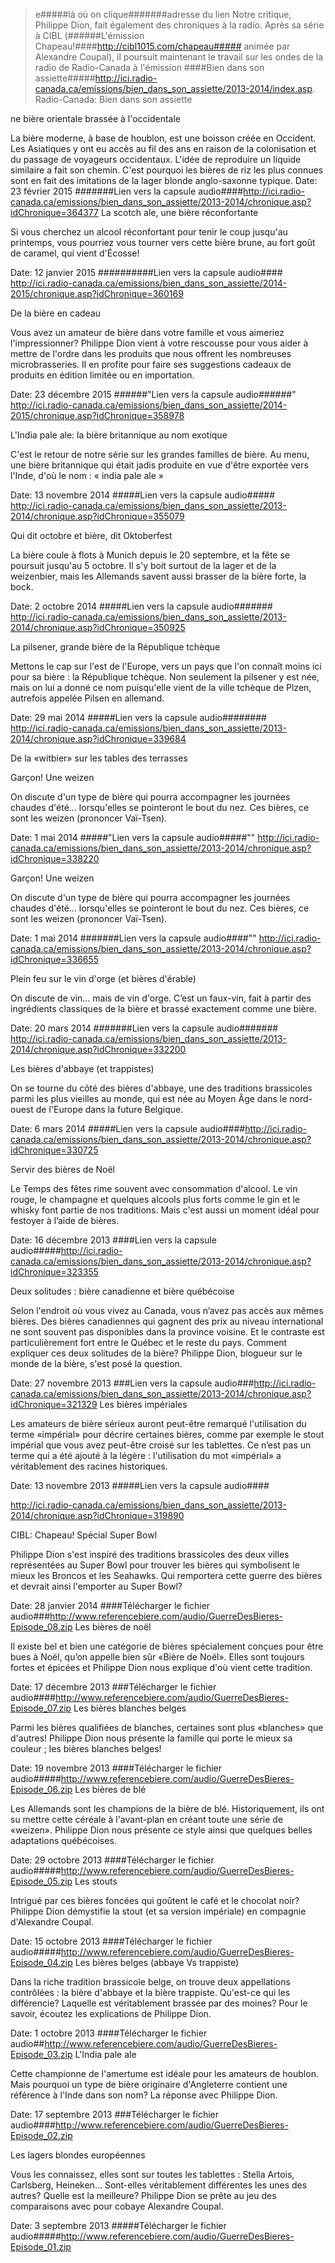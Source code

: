 
>e#####là où on clique#######adresse du lien
Notre critique, Philippe Dion, fait également des chroniques à la radio. Après sa série à CIBL (######L'émission Chapeau!####http://cibl1015.com/chapeau##### animée par Alexandre Coupal), il poursuit maintenant le travail sur les ondes de la radio de Radio-Canada à l'émission ####Bien dans son assiette#####http://ici.radio-canada.ca/emissions/bien_dans_son_assiette/2013-2014/index.asp.
Radio-Canada: Bien dans son assiette


ne bière orientale brassée à l'occidentale

La bière moderne, à base de houblon, est une boisson créée en Occident. Les Asiatiques y ont eu accès au fil des ans en raison de la colonisation et du passage de voyageurs occidentaux. L'idée de reproduire un liquide similaire a fait son chemin. C'est pourquoi les bières de riz les plus connues sont en fait des imitations de la lager blonde anglo-saxonne typique.
Date: 23 février 2015
#######Lien vers la capsule audio####http://ici.radio-canada.ca/emissions/bien_dans_son_assiette/2013-2014/chronique.asp?idChronique=364377
La scotch ale, une bière réconfortante

Si vous cherchez un alcool réconfortant pour tenir le coup jusqu'au printemps, vous pourriez vous tourner vers cette bière brune, au fort goût de caramel, qui vient d'Écosse!

Date: 12 janvier 2015
##########Lien vers la capsule audio####
http://ici.radio-canada.ca/emissions/bien_dans_son_assiette/2014-2015/chronique.asp?idChronique=360169

De la bière en cadeau

Vous avez un amateur de bière dans votre famille et vous aimeriez l'impressionner? Philippe Dion vient à votre rescousse pour vous aider à mettre de l'ordre dans les produits que nous offrent les nombreuses microbrasseries. Il en profite pour faire ses suggestions cadeaux de produits en édition limitée ou en importation.

Date: 23 décembre 2015
######"Lien vers la capsule audio######"
http://ici.radio-canada.ca/emissions/bien_dans_son_assiette/2014-2015/chronique.asp?idChronique=358978

L'India pale ale: la bière britannique au nom exotique

C'est le retour de notre série sur les grandes familles de bière. Au menu, une bière britannique qui était jadis produite en vue d'être exportée vers l'Inde, d'où le nom : « india pale ale »

Date: 13 novembre 2014
#####Lien vers la capsule audio#####
http://ici.radio-canada.ca/emissions/bien_dans_son_assiette/2013-2014/chronique.asp?idChronique=355079

Qui dit octobre et bière, dit Oktoberfest

La bière coule à flots à Munich depuis le 20 septembre, et la fête se poursuit jusqu'au 5 octobre. Il s'y boit surtout de la lager et de la weizenbier, mais les Allemands savent aussi brasser de la bière forte, la bock.

Date: 2 octobre 2014
#####Lien vers la capsule audio#######
http://ici.radio-canada.ca/emissions/bien_dans_son_assiette/2013-2014/chronique.asp?idChronique=350925

La pilsener, grande bière de la République tchèque

Mettons le cap sur l'est de l'Europe, vers un pays que l'on connaît moins ici pour sa bière : la République tchèque. Non seulement la pilsener y est née, mais on lui a donné ce nom puisqu'elle vient de la ville tchèque de Plzen, autrefois appelée Pilsen en allemand.

Date: 29 mai 2014
#####Lien vers la capsule audio########
http://ici.radio-canada.ca/emissions/bien_dans_son_assiette/2013-2014/chronique.asp?idChronique=339684

De la «witbier» sur les tables des terrasses

Garçon! Une weizen

On discute d'un type de bière qui pourra accompagner les journées chaudes d'été... lorsqu'elles se pointeront le bout du nez. Ces bières, ce sont les weizen (prononcer Vaï-Tsen).

Date: 1 mai 2014
#####"Lien vers la capsule audio#####""
http://ici.radio-canada.ca/emissions/bien_dans_son_assiette/2013-2014/chronique.asp?idChronique=338220

Garçon! Une weizen

On discute d'un type de bière qui pourra accompagner les journées chaudes d'été... lorsqu'elles se pointeront le bout du nez. Ces bières, ce sont les weizen (prononcer Vaï-Tsen).

Date: 1 mai 2014
#######Lien vers la capsule audio####""
http://ici.radio-canada.ca/emissions/bien_dans_son_assiette/2013-2014/chronique.asp?idChronique=336655

Plein feu sur le vin d'orge (et bières d'érable)

On discute de vin... mais de vin d'orge. C’est un faux-vin, fait à partir des ingrédients classiques de la bière et brassé exactement comme une bière.

Date: 20 mars 2014
#######Lien vers la capsule audio#######
http://ici.radio-canada.ca/emissions/bien_dans_son_assiette/2013-2014/chronique.asp?idChronique=332200

Les bières d'abbaye (et trappistes)

On se tourne du côté des bières d'abbaye, une des traditions brassicoles parmi les plus vieilles au monde, qui est née au Moyen Âge dans le nord-ouest de l'Europe dans la future Belgique.

Date: 6 mars 2014
#####Lien vers la capsule audio####http://ici.radio-canada.ca/emissions/bien_dans_son_assiette/2013-2014/chronique.asp?idChronique=330725

Servir des bières de Noël

Le Temps des fêtes rime souvent avec consommation d'alcool. Le vin rouge, le champagne et quelques alcools plus forts comme le gin et le whisky font partie de nos traditions. Mais c'est aussi un moment idéal pour festoyer à l’aide de bières.

Date: 16 décembre 2013
####Lien vers la capsule audio#####http://ici.radio-canada.ca/emissions/bien_dans_son_assiette/2013-2014/chronique.asp?idChronique=323355

Deux solitudes : bière canadienne et bière québécoise

Selon l'endroit où vous vivez au Canada, vous n’avez pas accès aux mêmes bières. Des bières canadiennes qui gagnent des prix au niveau international ne sont souvent pas disponibles dans la province voisine. Et le contraste est particulièrement fort entre le Québec et le reste du pays. Comment expliquer ces deux solitudes de la bière? Philippe Dion, blogueur sur le monde de la bière, s'est posé la question.

Date: 27 novembre 2013
###Lien vers la capsule audio###http://ici.radio-canada.ca/emissions/bien_dans_son_assiette/2013-2014/chronique.asp?idChronique=321329
Les bières impériales

Les amateurs de bière sérieux auront peut-être remarqué l'utilisation du terme «impérial» pour décrire certaines bières, comme par exemple le stout impérial que vous avez peut-être croisé sur les tablettes. Ce n’est pas un terme qui a été ajouté à la légère : l'utilisation du mot «impérial» a véritablement des racines historiques.

Date: 13 novembre 2013
#####Lien vers la capsule audio####

http://ici.radio-canada.ca/emissions/bien_dans_son_assiette/2013-2014/chronique.asp?idChronique=319890

CIBL: Chapeau! 
Spécial Super Bowl

Philippe Dion s'est inspiré des traditions brassicoles des deux villes représentées au Super Bowl pour trouver les bières qui symbolisent le mieux les Broncos et les Seahawks. Qui remportera cette guerre des bières et devrait ainsi l'emporter au Super Bowl?

Date: 28 janvier 2014
####Télécharger le fichier audio###http://www.referencebiere.com/audio/GuerreDesBieres-Episode_08.zip
Les bières de noël

Il existe bel et bien une catégorie de bières spécialement conçues pour être bues à Noël, qu’on appelle bien sûr «Bière de Noël». Elles sont toujours fortes et épicées et Philippe Dion nous explique d'où vient cette tradition.

Date: 17 décembre 2013
###Télécharger le fichier audio####http://www.referencebiere.com/audio/GuerreDesBieres-Episode_07.zip
Les bières blanches belges

Parmi les bières qualifiées de blanches, certaines sont plus «blanches» que d'autres! Philippe Dion nous présente la famille qui porte le mieux sa couleur ; les bières blanches belges!

Date: 19 novembre 2013
####Télécharger le fichier audio#####http://www.referencebiere.com/audio/GuerreDesBieres-Episode_06.zip
Les bières de blé

Les Allemands sont les champions de la bière de blé. Historiquement, ils ont su mettre cette céréale à l'avant-plan en créant toute une série de «weizen». Philippe Dion nous présente ce style ainsi que quelques belles adaptations québécoises.

Date: 29 octobre 2013
####Télécharger le fichier audio#####http://www.referencebiere.com/audio/GuerreDesBieres-Episode_05.zip
Les stouts

Intrigué par ces bières foncées qui goûtent le café et le chocolat noir? Philippe Dion démystifie la stout (et sa version impériale) en compagnie d'Alexandre Coupal.

Date: 15 octobre 2013
####Télécharger le fichier audio#####http://www.referencebiere.com/audio/GuerreDesBieres-Episode_04.zip
Les bières belges (abbaye Vs trappiste)

Dans la riche tradition brassicole belge, on trouve deux appellations contrôlées : la bière d'abbaye et la bière trappiste. Qu'est-ce qui les différencie? Laquelle est véritablement brassée par des moines? Pour le savoir, écoutez les explications de Philippe Dion.

Date: 1 octobre 2013
####Télécharger le fichier audio##http://www.referencebiere.com/audio/GuerreDesBieres-Episode_03.zip
L'India pale ale

Cette championne de l'amertume est idéale pour les amateurs de houblon. Mais pourquoi un type de bière originaire d'Angleterre contient une référence à l'Inde dans son nom? La réponse avec Philippe Dion.

Date: 17 septembre 2013
###Télécharger le fichier audio####http://www.referencebiere.com/audio/GuerreDesBieres-Episode_02.zip

Les lagers blondes européennes

Vous les connaissez, elles sont sur toutes les tablettes : Stella Artois, Carlsberg, Heineken... Sont-elles véritablement différentes les unes des autres? Quelle est la meilleure? Philippe Dion se prête au jeu des comparaisons avec pour cobaye Alexandre Coupal.

Date: 3 septembre 2013
#####Télécharger le fichier audio#####http://www.referencebiere.com/audio/GuerreDesBieres-Episode_01.zip
